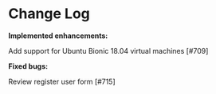 # Change Log

**Implemented enhancements:**

 Add support for Ubuntu Bionic 18.04 virtual machines [\#709]

**Fixed bugs:**

Review register user form [\#715]
